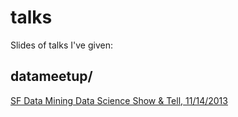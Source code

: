 talks
=====

Slides of talks I've given:

## datameetup/
[SF Data Mining Data Science Show & Tell, 11/14/2013](http://www.meetup.com/Data-Mining/events/148078192/)

